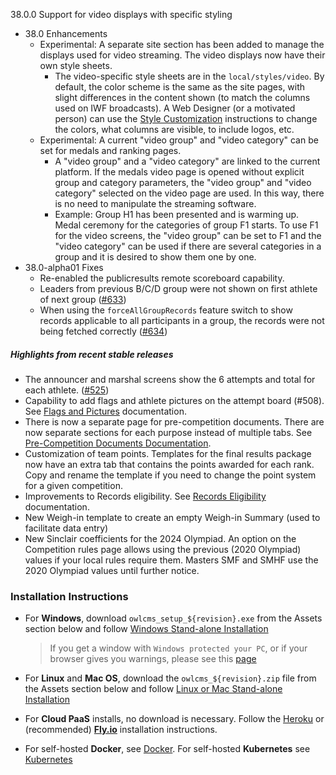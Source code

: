 38.0.0  Support for video displays with specific styling

- 38.0 Enhancements
  - Experimental: A separate site section has been added to manage the displays used for video streaming. The video displays now have their own style sheets. 
    - The video-specific style sheets are in the `local/styles/video`. By default, the color scheme is the same as the site pages, with slight differences in the content shown (to match the columns used on IWF broadcasts). A Web Designer (or a motivated person) can use the [Style Customization](https://${env.REPO_OWNER}.github.io/${env.O_REPO_NAME}/#/Styles) instructions to change the colors, what columns are visible, to include logos, etc.
  - Experimental: A current "video group" and "video category" can be set for medals and ranking pages.
    - A "video group" and a "video category" are linked to the current platform.  If the medals video page is opened without explicit group and category parameters, the "video group" and "video category" selected on the video page are used. In this way, there is no need to manipulate the streaming software.
    - Example: Group H1 has been presented and is warming up.  Medal ceremony for the categories of group F1 starts. To use F1 for the video screens, the "video group" can be set to F1  and the "video category" can be used if there are several categories in a group and it is desired to show them one by one.  
- 38.0-alpha01 Fixes
  - Re-enabled the publicresults remote scoreboard capability.
  - Leaders from previous B/C/D group were not shown on first athlete of next group  ([#633](https://github.com/jflamy/owlcms4/issues/633))
  - When using the `forceAllGroupRecords` feature switch to show records applicable to all participants in a group, the records were not being fetched correctly ([#634](https://github.com/jflamy/owlcms4/issues/634))
  

##### Highlights from recent stable releases

- The announcer and marshal screens show the 6 attempts and total for each athlete. ([#525](https://github.com/jflamy/owlcms4/issues/525))
- Capability to add flags and athlete pictures on the attempt board (#508).  See [Flags and Pictures](https://owlcms.github.io/owlcms4-prerelease/#/FlagsPicture) documentation.
- There is now a separate page for pre-competition documents. There are now separate sections for each purpose instead of multiple tabs. See [Pre-Competition Documents Documentation](https://${env.REPO_OWNER}.github.io/${env.O_REPO_NAME}/#/2400PreCompetitionDocuments).
- Customization of team points. Templates for the final results package now have an extra tab that contains the points awarded for each rank. Copy and rename the template if you need to change the point system for a given competition.
- Improvements to Records eligibility. See [Records Eligibility](https://${env.REPO_OWNER}.github.io/${env.O_REPO_NAME}/#/Records) documentation. 
- New Weigh-in template to create an empty Weigh-in Summary (used to facilitate data entry)
- New Sinclair coefficients for the 2024 Olympiad.  An option on the Competition rules page allows using the previous (2020 Olympiad) values if your local rules require them.  Masters SMF and SMHF use the 2020 Olympiad values until further notice.


### **Installation Instructions**

  - For **Windows**, download `owlcms_setup_${revision}.exe` from the Assets section below and follow [Windows Stand-alone Installation](https://${env.REPO_OWNER}.github.io/${env.O_REPO_NAME}/#/LocalWindowsSetup)

    > If you get a window with `Windows protected your PC`, or if your browser gives you warnings, please see this [page](https://owlcms.github.io/owlcms4-prerelease/#/DefenderOff)

  - For **Linux** and **Mac OS**, download the `owlcms_${revision}.zip` file from the Assets section below and follow [Linux or Mac Stand-alone Installation](https://${env.REPO_OWNER}.github.io/${env.O_REPO_NAME}/#/LocalLinuxMacSetup)

  - For **Cloud PaaS** installs, no download is necessary. Follow the [Heroku](https://${env.REPO_OWNER}.github.io/${env.O_REPO_NAME}/#Heroku) or (recommended) **[Fly.io](https://${env.REPO_OWNER}.github.io/${env.O_REPO_NAME}/#Fly)** installation instructions.

  - For self-hosted **Docker**, see [Docker](https://${env.REPO_OWNER}.github.io/${env.O_REPO_NAME}/#/LocalWindowsSetup). For self-hosted **Kubernetes** see [Kubernetes](https://${env.REPO_OWNER}.github.io/${env.O_REPO_NAME}/#/DigitalOcean)
